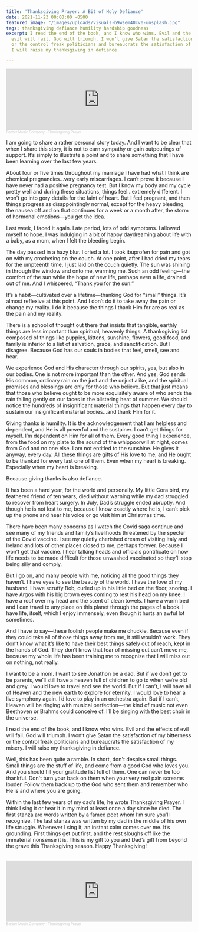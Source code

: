 ```yaml
---
title: 'Thanksgiving Prayer: A Bit of Holy Defiance'
date: 2021-11-23 00:00:00 -0500
featured_image: "/images/uploads/visuals-b9wsem40cv0-unsplash.jpg"
tags: thanksgiving defiance humility hardship goodness
excerpt: I read the end of the book, and I know who wins. Evil and the effects of
  evil will fail. God will triumph. I won’t give Satan the satisfaction of my bitterness
  or the control freak politicians and bureaucrats the satisfaction of my misery.
  I will raise my thanksgiving in defiance.

---
```

<iframe width="100%" height="166" scrolling="no" frameborder="no" allow="autoplay" src="https://w.soundcloud.com/player/?url=https%3A//api.soundcloud.com/tracks/1165547452&color=%23ff5500&auto_play=false&hide_related=false&show_comments=true&show_user=true&show_reposts=false&show_teaser=true"></iframe><div style="font-size: 10px; color: #cccccc;line-break: anywhere;word-break: normal;overflow: hidden;white-space: nowrap;text-overflow: ellipsis; font-family: Interstate,Lucida Grande,Lucida Sans Unicode,Lucida Sans,Garuda,Verdana,Tahoma,sans-serif;font-weight: 100;"><a href="https://soundcloud.com/barbermusiccompany" title="Barber Music Company" target="_blank" style="color: #cccccc; text-decoration: none;">Barber Music Company</a> · <a href="https://soundcloud.com/barbermusiccompany/thanksgiving-prayer" title="Thanksgiving Prayer" target="_blank" style="color: #cccccc; text-decoration: none;">Thanksgiving Prayer</a></div>

I am going to share a rather personal story today. And I want to be clear that when I share this story, it is not to earn sympathy or gain outpourings of support. It’s simply to illustrate a point and to share something that I have been learning over the last few years.

About four or five times throughout my marriage I have had what I think are chemical pregnancies…very early miscarriages. I can’t prove it because I have never had a positive pregnancy test. But I know my body and my cycle pretty well and during these situations, things feel…extremely different. I won’t go into gory details for the faint of heart. But I feel pregnant, and then things progress as disappointingly normal, except for the heavy bleeding, the nausea off and on that continues for a week or a month after, the storm of hormonal emotions—you get the idea.

Last week, I faced it again. Late period, lots of odd symptoms. I allowed myself to hope. I was indulging in a bit of happy daydreaming about life with a baby, as a mom, when I felt the bleeding begin.

The day passed in a hazy blur. I cried a lot. I took ibuprofen for pain and got on with my crocheting on the couch. At one point, after I had dried my tears for the umpteenth time, I just laid on the couch quietly. The sun was shining in through the window and onto me, warming me. Such an odd feeling—the comfort of the sun while the hope of new life, perhaps even a life, drained out of me. And I whispered, “Thank you for the sun.”

It’s a habit—cultivated over a lifetime—thanking God for “small” things. It’s almost reflexive at this point. And I don’t do it to take away the pain or change my reality. I do it because the things I thank Him for are as real as the pain and my reality.

There is a school of thought out there that insists that tangible, earthly things are less important than spiritual, heavenly things. A thanksgiving list composed of things like puppies, kittens, sunshine, flowers, good food, and family is inferior to a list of salvation, grace, and sanctification. But I disagree. Because God has our souls in bodies that feel, smell, see and hear.

We experience God and His character through our spirits, yes, but also in our bodies. One is not more important than the other. And yes, God sends His common, ordinary rain on the just and the unjust alike, and the spiritual promises and blessings are only for those who believe. But that just means that those who believe ought to be more exquisitely aware of who sends the rain falling gently on our faces in the blistering heat of summer. We should notice the hundreds of insignificant material things that happen every day to sustain our insignificant material bodies…and thank Him for it.

Giving thanks is humility. It is the acknowledgement that I am helpless and dependent, and He is all powerful and the sustainer. I can’t get things for myself. I’m dependent on Him for all of them. Every good thing I experience, from the food on my plate to the sound of the whippoorwill at night, comes from God and no one else. I am not entitled to the sunshine. He gives it anyway, every day. All these things are gifts of His love to me, and He ought to be thanked for every last one of them. Even when my heart is breaking. Especially when my heart is breaking.

Because giving thanks is also defiance.

It has been a hard year, for the world and personally. My little Cora bird, my feathered friend of ten years, died without warning while my dad struggled to recover from heart surgery. In July, Dad’s struggle ended abruptly. And though he is not lost to me, because I know exactly where he is, I can’t pick up the phone and hear his voice or go visit him at Christmas time.

There have been many concerns as I watch the Covid saga continue and see many of my friends and family’s livelihoods threatened by the specter of the Covid vaccine. I see my quietly cherished dream of visiting Italy and Ireland and lots of other places closed to me, perhaps forever. Because I won’t get that vaccine. I hear talking heads and officials pontificate on how life needs to be made difficult for those unwashed vaccinated so they’ll stop being silly and comply.

But I go on, and many people with me, noticing all the good things they haven’t. I have eyes to see the beauty of the world. I have the love of my husband. I have scruffy Bob, curled up in his little bed on the floor, snoring. I have Argos with his big brown eyes coming to rest his head on my knee. I have a roof over my head and the scent of clean towels. I have a warm bed and I can travel to any place on this planet through the pages of a book. I have life, itself, which I enjoy immensely, even though it hurts an awful lot sometimes.

And I have to say—these foolish people make me chuckle. Because even if they could take all of those things away from me, it still wouldn’t work. They don’t know what it’s like to have their best things safely out of reach, kept in the hands of God. They don’t know that fear of missing out can’t move me, because my whole life has been training me to recognize that I will miss out on nothing, not really.

I want to be a mom. I want to see Jonathon be a dad. But if we don’t get to be parents, we’ll still have a heaven full of children to go to when we’re old and grey. I would love to travel and see the world. But if I can’t, I will have all of Heaven and the new earth to explore for eternity. I would love to hear a live symphony again. I’d love to play in an orchestra again. But if I can’t, Heaven will be ringing with musical perfection—the kind of music not even Beethoven or Brahms could conceive of. I’ll be singing with the best choir in the universe.

I read the end of the book, and I know who wins. Evil and the effects of evil will fail. God will triumph. I won’t give Satan the satisfaction of my bitterness or the control freak politicians and bureaucrats the satisfaction of my misery. I will raise my thanksgiving in defiance.

Well, this has been quite a ramble. In short, don't despise small things. Small things are the stuff of life, and come from a good God who loves you. And you should fill your gratitude list full of them. One can never be too thankful. Don't turn your back on them when your very real pain screams louder. Follow them back up to the God who sent them and remember who He is and where you are going.

Within the last few years of my dad’s life, he wrote Thanksgiving Prayer. I think I sing it or hear it in my mind at least once a day since he died. The first stanza are words written by a famed poet whom I’m sure you’ll recognize. The last stanza was written by my dad in the middle of his own life struggle. Whenever I sing it, an instant calm comes over me. It’s grounding. First things get put first, and the rest sloughs off like the immaterial nonsense it is. This is my gift to you and Dad’s gift from beyond the grave this Thanksgiving season. Happy Thanksgiving!

<br>
<iframe width="100%" height="166" scrolling="no" frameborder="no" allow="autoplay" src="https://w.soundcloud.com/player/?url=https%3A//api.soundcloud.com/tracks/1165547452&color=%23ff5500&auto_play=false&hide_related=false&show_comments=true&show_user=true&show_reposts=false&show_teaser=true"></iframe><div style="font-size: 10px; color: #cccccc;line-break: anywhere;word-break: normal;overflow: hidden;white-space: nowrap;text-overflow: ellipsis; font-family: Interstate,Lucida Grande,Lucida Sans Unicode,Lucida Sans,Garuda,Verdana,Tahoma,sans-serif;font-weight: 100;"><a href="https://soundcloud.com/barbermusiccompany" title="Barber Music Company" target="_blank" style="color: #cccccc; text-decoration: none;">Barber Music Company</a> · <a href="https://soundcloud.com/barbermusiccompany/thanksgiving-prayer" title="Thanksgiving Prayer" target="_blank" style="color: #cccccc; text-decoration: none;">Thanksgiving Prayer</a></div>